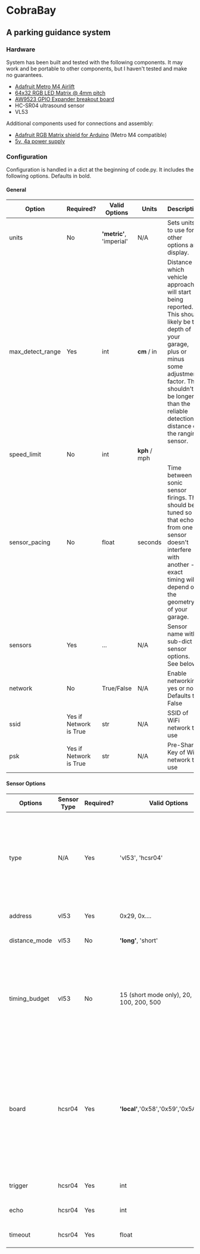 # CobraBay
## A parking guidance system

### Hardware

System has been built and tested with the following components. It may work and be portable to other components, but I haven't tested and make no guarantees.
 - [Adafruit Metro M4 Airlift](https://www.adafruit.com/product/4000)
 - [64x32 RGB LED Matrix @ 4mm pitch](https://www.adafruit.com/product/4886)
 - [AW9523 GPIO Expander breakout board](https://www.adafruit.com/product/4886)
 - HC-SR04 ultrasound sensor
 - VL53

Additional components used for connections and assembly:
 - [Adafruit RGB Matrix shield for Arduino](https://www.adafruit.com/product/2601) (Metro M4 compatible)
 - [5v, 4a power supply](https://www.adafruit.com/product/1466)

### Configuration

Configuration is handled in a dict at the beginning of code.py. It includes the following options. Defaults in bold.

#### General
| Option | Required? | Valid Options | Units | Description |
| --- | --- | --- | --- | --- |
| units | No | **'metric'**, 'imperial' | N/A | Sets units to use for other options and display. |
| max_detect_range | Yes | int | **cm** / in | Distance at which vehicle approach will start being reported. This should likely be the depth of your garage, plus or minus some adjustment factor. This shouldn't be longer than the reliable detection distance of the ranging sensor. |
| speed_limit | No | int | **kph** / mph | |
| sensor_pacing | No | float | seconds | Time between sonic sensor firings. This should be tuned so that echos from one sensor doesn't interfere with another - exact timing will depend on the geometry of your garage. |
| sensors | Yes | ... | N/A | Sensor name with sub-dict of sensor options. See below. |
| network | No | True/False | N/A | Enable networking, yes or no. Defaults to False |
| ssid | Yes if Network is True | str | N/A | SSID of WiFi network to use | 
| psk | Yes if Network is True | str | N/A | Pre-Shared Key of WiFi network to use |

#### Sensor Options
| Options | Sensor Type | Required? | Valid Options | Units | Description |
| --- | --- | --- | --- | --- | --- |
| type | N/A | Yes | 'vl53', 'hcsr04' | N/A | Type of sensor. Note, HCSR04 mode should work for any compatible sensor, such as the US-100. |
| address | vl53 | Yes | 0x29, 0x.... | N/A | I2C address of the sensor. |
| distance_mode | vl53 | No | **'long'**, 'short' | N/A | Distance sensing mode |
| timing_budget | vl53 | No | 15 (short mode only), 20, 33, **50**, 100, 200, 500 | ms | Ranging duration. Increasing and improve reliability. Only certain values are supported by the base library. |
| board | hcsr04 | Yes | **'local'**,'0x58','0x59','0x5A','0x5B' | N/A | Where the GPIO pins for trigger and echo are. 'Local' uses on-board pins from the board. If using an AW9523 GPIO expander, specify the I2C address of the board. |
| trigger | hcsr04 | Yes | int | N/A | Pin to trigger ping. |
| echo | hcsr04 | Yes | int | N/A | Pin to listen for echo on. |
| timeout | hcsr04 | Yes | float | seconds | How long to wait for the echo. |
